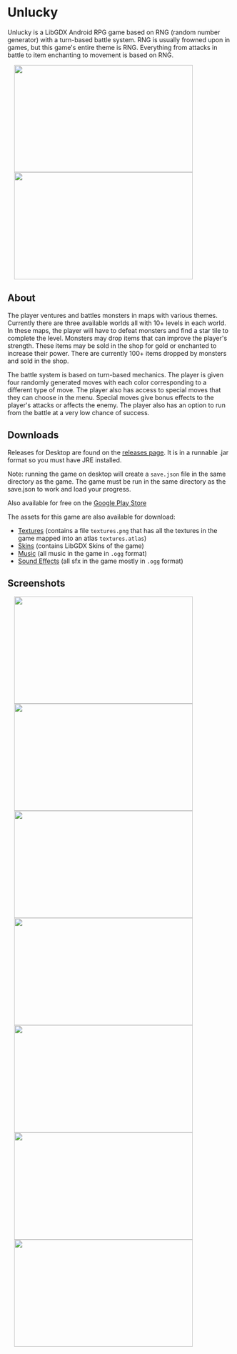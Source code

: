 
# Unlucky 
Unlucky is a LibGDX Android RPG game based on RNG (random number generator) with a turn-based battle system. RNG is usually frowned upon in games, but this game's entire theme is RNG. Everything from attacks in battle to item enchanting to movement is based on RNG. 
<div>
    <img width="400px" height="240px" hspace="15" src="https://user-images.githubusercontent.com/29984767/44676899-856d7600-aa02-11e8-82ca-897e3ca45092.gif">
    <img width="400px" height="240px" hspace="15" src="https://user-images.githubusercontent.com/29984767/44678123-9e2b5b00-aa05-11e8-93ab-d9d0c693ddfa.gif">
</div>

## About

The player ventures and battles monsters in maps with various themes. Currently there are three available worlds all with 10+ levels in each world. In these maps, the player will have to defeat monsters and find a star tile to complete the level. Monsters may drop items that can improve the player's strength. These items may be sold in the shop for gold or enchanted to increase their power. There are currently 100+ items dropped by monsters and sold in the shop.

The battle system is based on turn-based mechanics. The player is given four randomly generated moves with each color corresponding to a different type of move. The player also has access to special moves that they can choose in the menu. Special moves give bonus effects to the player's attacks or affects the enemy. The player also has an option to run from the battle at a very low chance of success.

## Downloads
Releases for Desktop are found on the [releases page](https://github.com/mingli1/Unlucky/releases). It is in a runnable .jar format so you must have JRE installed. 

Note: running the game on desktop will create a `save.json` file in the same directory as the game. The game must be run in the same directory as the save.json to work and load your progress.

Also available for free on the [Google Play Store](https://play.google.com/store/apps/details?id=com.unlucky.main)

The assets for this game are also available for download:
* [Textures](https://github.com/mingli1/Unlucky/files/2300518/textures.zip) (contains a file `textures.png` that has all the textures in the game mapped into an atlas `textures.atlas`)
* [Skins](https://github.com/mingli1/Unlucky/files/2300523/skins.zip) (contains LibGDX Skins of the game)
* [Music](https://github.com/mingli1/Unlucky/files/2300525/music.zip) (all music in the game in `.ogg` format)
* [Sound Effects](https://github.com/mingli1/Unlucky/files/2300530/sfx.zip) (all sfx in the game mostly in `.ogg` format)



## Screenshots
<div>
    <img width="400px" height="240px" hspace="15" src="https://user-images.githubusercontent.com/29984767/42198355-8515a9ee-7e55-11e8-9c5a-9b85f8211ac4.PNG">
    <img width="400px" height="240px" hspace="15" src="https://user-images.githubusercontent.com/29984767/42197174-8c740a06-7e4f-11e8-9280-21c1850ceb48.PNG">
</div>
<div>
    <img width="400px" height="240px" hspace="15" src="https://user-images.githubusercontent.com/29984767/42197176-912aed08-7e4f-11e8-8754-b4889dfb540f.PNG">
    <img width="400px" height="240px" hspace="15" src="https://user-images.githubusercontent.com/29984767/42197178-932f6f20-7e4f-11e8-9c49-6e4108ee0c26.PNG">
</div>
<div>
    <img width="400px" height="240px" hspace="15" src="https://user-images.githubusercontent.com/29984767/42197185-97c8b802-7e4f-11e8-879d-605d42c9260e.PNG">
    <img width="400px" height="240px" hspace="15" src="https://user-images.githubusercontent.com/29984767/42197189-9b425a06-7e4f-11e8-8e76-d7c3de9c2a28.PNG">
</div>
<div>
    <img width="400px" height="240px" hspace="15" src="https://user-images.githubusercontent.com/29984767/42197192-9db252c8-7e4f-11e8-80c5-4812fa018eae.PNG">
</div>

